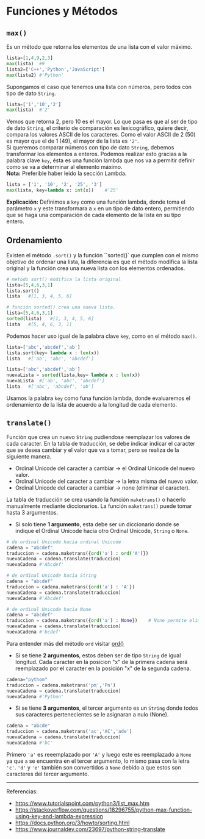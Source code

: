 # Funciones y Métodos
## `max()`
Es un método que retorna los elementos de una lista con el valor máximo.
```Python
lista=[1,4,9,2,3]
max(lista)  #9
lista2=['C++','Python','JavaScript']
max(lista2) #'Python'
```
Supongamos el caso que tenemos una lista con números, pero todos con tipo de dato `String`.
```Python
lista=['1','10','2']
max(lista)  #'2'
```
Vemos que retorna 2, pero 10 es el mayor. Lo que pasa es que al ser de tipo de dato `String`, el criterio de comparación es lexicográfico, quiere decir, compara los valores ASCII de los caracteres. Como el valor ASCII de 2 (50) es mayor que el de 1 (49), el mayor de la lista es `'2'`.   
Si queremos comparar números con tipo de dato `String`, debemos transformar los elementos a enteros.
Podemos realizar esto gracias a la palabra clave `key`, ésta es una función lambda que nos va a permitir definir como se va a determinar al elemento máximo.    
**Nota:** Preferible haber leido la sección Lambda.
```Python
lista = ['1', '10', '2', '25', '3']
max(lista, key=lambda x: int(x))    #'25'
```
**Explicación:**
Definimos a `key` como una función lambda, donde toma el parámetro `x` y este transformara a `x` en un tipo de dato entero, permitiendo que se haga una comparación de cada elemento de la lista en su tipo entero.
## Ordenamiento
Existen el método `.sort()` y la función ``sorted()` que cumplen con el mismo objetivo de ordenar una lista, la diferencia es que el método modifica la lista original y la función crea una nueva lista con los elementos ordenados.
```Python
# metodo sort() modifica la lista original 
lista=[5,4,6,3,1]
lista.sort()    
lista   #[1, 3, 4, 5, 6]

# función sorted() crea una nueva lista. 
lista=[5,4,6,3,1]
sorted(lista)   #[1, 3, 4, 5, 6]
lista   #[5, 4, 6, 3, 1]
```
Podemos hacer uso igual de la palabra clave `key`, como en el método `max()`.
```Python
lista=['abc','abcdef','ab']
lista.sort(key= lambda x : len(x))
lista   #['ab', 'abc', 'abcdef']

lista=['abc','abcdef','ab']
nuevaLista = sorted(lista,key= lambda x : len(x))
nuevaLista  #['ab', 'abc', 'abcdef']
lista   #['abc', 'abcdef', 'ab']
```
Usamos la palabra `key` como funa función lambda, donde evaluaremos el ordenamiento de la lista de acuerdo a la longitud de cada elemento.
## `translate()`
Función que crea un nuevo `String` pudiendose reemplazar los valores de cada caracter.
En la tabla de traducción, se debe indicar indicar el caracter que se desea cambiar y el valor que va a tomar, pero se realiza de la siguiente manera.
- Ordinal Unicode del caracter a cambiar -> el Ordinal Unicode del nuevo valor.
- Ordinal Unicode del caracter a cambiar -> la letra misma del nuevo valor.
- Ordinal Unicode del caracter a cambiar -> none (eliminar el caracter).

La tabla de traducción se crea usando la función `maketrans()` o hacerlo manualmente mediante diccionarios.
La función `maketrans()` puede tomar hasta 3 argumentos.
- Si solo tiene **1 argumento**, esta debe ser un diccionario donde se indique el Ordinal Unicode hacia otro Ordinal Unicode, `String` o `None`.
```Python
# de ordinal Unicode hacia ordinal Unicode
cadena = "abcdef"
traduccion = cadena.maketrans({ord('a') : ord('A')})
nuevaCadena = cadena.translate(traduccion)
nuevaCadena #'Abcdef'

# de ordinal Unicode hacia String
cadena = "abcdef"
traduccion = cadena.maketrans({ord('a') : 'A'})
nuevaCadena = cadena.translate(traduccion)
nuevaCadena #'Abcdef'

# de ordinal Unicode hacia None
cadena = "abcdef"
traduccion = cadena.maketrans({ord('a') : None})    # None permite eliminar el caracter
nuevaCadena = cadena.translate(traduccion)
nuevaCadena #'bcdef'
```
Para entender más del método `ord` visitar [ord()](https://www.programiz.com/python-programming/methods/built-in/ord)

- Si se tiene **2 argumentos**, estos deben ser de tipo `String` de igual longitud. Cada caracter en la posicion "x" de la primera cadena será reemplazado por el caracter en la posición "x" de la segunda cadena.
```Python
cadena="pythom"
traduccion = cadena.maketrans('pm','Pn')
nuevaCadena = cadena.translate(traduccion)
nuevaCadena #'Python'
```
- Si se tiene **3 argumentos**, el tercer argumento es un `String` donde todos sus caracteres pertenecientes se le asignaran a nulo (None).
```Python
cadena = "abcde"
traduccion = cadena.maketrans('ac','AC','ade')
nuevaCadena = cadena.translate(traduccion)
nuevaCadena #'bC'
```
Primero `'a'` es reeemplazado por `'A'` y luego este es reemplazado a `None` ya que `a` se encuentra en el tercer argumento, lo mismo pasa con la letra `'c'`. `'d'` y `'e'` también son convertidos a `None` debido a que estos son caracteres del tercer argumento.
***
Referencias:
- https://www.tutorialspoint.com/python3/list_max.htm
- https://stackoverflow.com/questions/18296755/python-max-function-using-key-and-lambda-expression
- https://docs.python.org/3/howto/sorting.html
- https://www.journaldev.com/23697/python-string-translate
